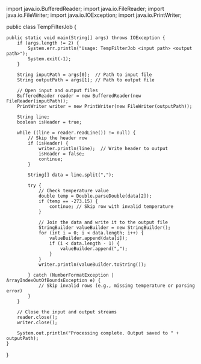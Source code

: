 import java.io.BufferedReader;
import java.io.FileReader;
import java.io.FileWriter;
import java.io.IOException;
import java.io.PrintWriter;

public class TempFilterJob {

    public static void main(String[] args) throws IOException {
        if (args.length != 2) {
            System.err.println("Usage: TempFilterJob <input path> <output path>");
            System.exit(-1);
        }

        String inputPath = args[0];  // Path to input file
        String outputPath = args[1]; // Path to output file

        // Open input and output files
        BufferedReader reader = new BufferedReader(new FileReader(inputPath));
        PrintWriter writer = new PrintWriter(new FileWriter(outputPath));

        String line;
        boolean isHeader = true;
        
        while ((line = reader.readLine()) != null) {
            // Skip the header row
            if (isHeader) {
                writer.println(line);  // Write header to output
                isHeader = false;
                continue;
            }

            String[] data = line.split(",");

            try {
                // Check temperature value
                double temp = Double.parseDouble(data[2]);
                if (temp == -273.15) {
                    continue; // Skip row with invalid temperature
                }

                // Join the data and write it to the output file
                StringBuilder valueBuilder = new StringBuilder();
                for (int i = 0; i < data.length; i++) {
                    valueBuilder.append(data[i]);
                    if (i < data.length - 1) {
                        valueBuilder.append(",");
                    }
                }
                writer.println(valueBuilder.toString());
                
            } catch (NumberFormatException | ArrayIndexOutOfBoundsException e) {
                // Skip invalid rows (e.g., missing temperature or parsing error)
            }
        }

        // Close the input and output streams
        reader.close();
        writer.close();

        System.out.println("Processing complete. Output saved to " + outputPath);
    }
}
